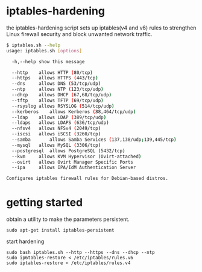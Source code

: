 # iptables-hardening
the iptables-hardening script sets up iptables(v4 and v6) rules to strengthen Linux firewall security and block unwanted network traffic.

```bash
$ iptables.sh --help
usage: iptables.sh [options]

  -h,--help	show this message

  --http	allows HTTP (80/tcp)
  --https	allows HTTPS (443/tcp)
  --dns		allows DNS (53/tcp/udp)
  --ntp		allows NTP (123/tcp/udp)
  --dhcp	allows DHCP (67,68/tcp/udp)
  --tftp	allows TFTP (69/tcp/udp)
  --rsyslog	allows RSYSLOG (514/tcp/udp)
  --kerberos	allows Kerberos (88,464/tcp/udp)
  --ldap	allows LDAP (389/tcp/udp)
  --ldaps	allows LDAPS (636/tcp/udp)
  --nfsv4	allows NFSv4 (2049/tcp)
  --iscsi	allows iSCSI (3260/tcp)
  --samba       allows Samba Services (137,138/udp;139,445/tcp)
  --mysql	allows MySQL (3306/tcp)
  --postgresql	allows PostgreSQL (5432/tcp)
  --kvm		allows KVM Hypervisor (Ovirt-attached)
  --ovirt	allows Ovirt Manager Specific Ports
  --ipa		allows IPA/IdM Authentication Server

Configures iptables firewall rules for Debian-based distros.
```

# getting started

obtain a utility to make the parameters persistent.

```
sudo apt-get install iptables-persistent
```

start hardening

```
sudo bash iptables.sh --http --https --dns --dhcp --ntp
sudo ip6tables-restore < /etc/iptables/rules.v6
sudo iptables-restore < /etc/iptables/rules.v4
```
